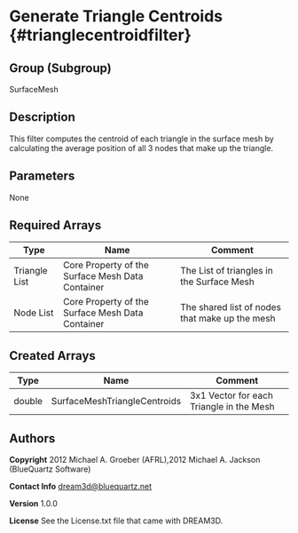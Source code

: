 Generate Triangle Centroids {#trianglecentroidfilter}
======

## Group (Subgroup) ##
SurfaceMesh

## Description ##
This filter computes the centroid of each triangle in the surface mesh by calculating the average position of all 3 nodes that make up the triangle.


## Parameters ##
None

## Required Arrays ##

| Type | Name | Comment |
|------|------|---------|
| Triangle List | Core Property of the Surface Mesh Data Container | The List of triangles in the Surface Mesh |
| Node List | Core Property of the Surface Mesh Data Container | The shared list of nodes that make up the mesh |

## Created Arrays ##

| Type | Name | Comment |
|------|------|---------|
| double | SurfaceMeshTriangleCentroids | 3x1 Vector for each Triangle in the Mesh |


## Authors ##

**Copyright** 2012 Michael A. Groeber (AFRL),2012 Michael A. Jackson (BlueQuartz Software)

**Contact Info** dream3d@bluequartz.net

**Version** 1.0.0

**License**  See the License.txt file that came with DREAM3D.



